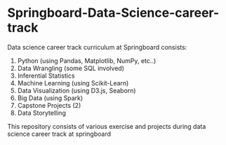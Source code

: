 # Springboard-Data-Science-career-track

Data science career track curriculum at Springboard consists:
1. Python (using Pandas, Matplotlib, NumPy, etc..)
2. Data Wrangling (some SQL involved)
3. Inferential Statistics
4. Machine Learning (using Scikit-Learn)
5. Data Visualization (using D3.js, Seaborn)
6. Big Data (using Spark)
7. Capstone Projects (2)
8. Data Storytelling

This repository consists of various exercise and projects during data science career track at springboard
